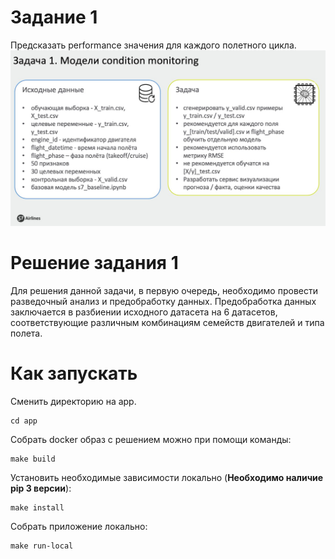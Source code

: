 # Задание 1
Предсказать performance значения для каждого полетного цикла.
![alt text](/contents/img/tech_task.jpeg)

# Решение задания 1
Для решения данной задачи, в первую очередь, необходимо провести разведочный анализ и предобработку данных. Предобработка данных заключается в разбиении исходного датасета на 6 датасетов, соответствующие различным комбинациям семейств двигателей и типа полета.



# Как запускать

Сменить директорию на app.
```
cd app
```

Собрать docker образ с решением можно при помощи команды: 

```
make build
```

Установить необходимые зависимости локально (**Необходимо наличие pip 3 версии**):
```
make install
```

Собрать приложение локально:
```
make run-local
```

